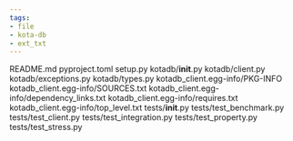 ```yaml
---
tags:
- file
- kota-db
- ext_txt
---
```

README.md
pyproject.toml
setup.py
kotadb/__init__.py
kotadb/client.py
kotadb/exceptions.py
kotadb/types.py
kotadb_client.egg-info/PKG-INFO
kotadb_client.egg-info/SOURCES.txt
kotadb_client.egg-info/dependency_links.txt
kotadb_client.egg-info/requires.txt
kotadb_client.egg-info/top_level.txt
tests/__init__.py
tests/test_benchmark.py
tests/test_client.py
tests/test_integration.py
tests/test_property.py
tests/test_stress.py